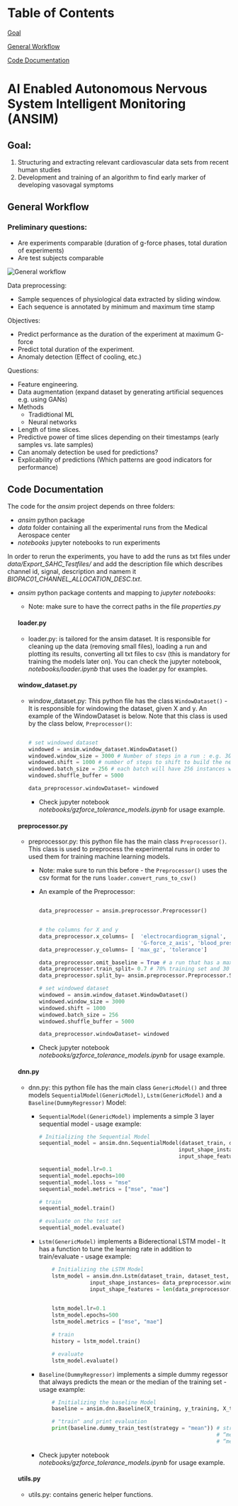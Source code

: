 # Table of Contents

[Goal](#goal)

[General Workflow](#workflow)

[Code Documentation](#code)

# AI Enabled Autonomous Nervous System Intelligent Monitoring (ANSIM)

<a name="goal"/>

## Goal:
1. Structuring and extracting relevant cardiovascular data sets from recent human studies
2. Development and training of an algorithm to find early marker of developing vasovagal
symptoms

<a name="workflow"/>

## General Workflow
### Preliminary questions:
- Are experiments comparable (duration of g-force phases, total duration of experiments)
- Are test subjects comparable

![General workflow](documents/Workflow.png)

Data preprocessing:
-	Sample sequences of physiological data extracted by sliding window.
-	Each sequence is annotated by minimum and maximum time stamp

Objectives:
-	Predict performance as the duration of the experiment at maximum G-force 
-	Predict total duration of the experiment.
-	Anomaly detection (Effect of cooling, etc.)

Questions:
-	Feature engineering.
-	Data augmentation (expand dataset by generating artificial sequences e.g. using GANs)
-	Methods
    - Tradidtional ML
    - Neural networks
-	Length of time slices.
-	Predictive power of time slices depending on their timestamps (early samples vs. late samples)
-	Can anomaly detection be used for predictions?
-	Explicability of predictions (Which patterns are good indicators for performance)


<a name="code"/>

## Code Documentation

The code for the *ansim* project depends on three folders: 

- *ansim* python package
- *data* folder containing all the experimental runs from the Medical Aerospace center 
- *notebooks* jupyter notebooks to run experiments

In order to rerun the experiments, you have to add the runs as txt files under *data/Export_SAHC_Testfiles/* and add the description file which describes channel id, signal, description and namem it *BIOPAC01_CHANNEL_ALLOCATION_DESC.txt*.


- *ansim* python package contents and mapping to  *jupyter notebooks*: 
    - Note: make sure to have the correct paths in the file *properties.py*
    #### loader.py
    - loader.py: is tailored for the ansim dataset. It is responsible for cleaning up the data (removing small files), loading a run and plotting its results, converting all txt files to csv (this is mandatory for training the models later on). You can check the jupyter notebook, *notebooks/loader.ipynb* that uses the loader.py for examples.

    #### window_dataset.py
    - window_dataset.py: This python file has the class `WindowDataset()` - It is responsible for windowing the dataset, given X and y. An example of the WindowDataset is below. Note that this class is used by the class below, `Preprocessor()`:

        ```python

        # set windowed dataset
        windowed = ansim.window_dataset.WindowDataset()
        windowed.window_size = 3000 # Number of steps in a run : e.g. 3000 is equivalent to 3000 entries in each run
        windowed.shift = 1000 # number of steps to shift to build the next instance
        windowed.batch_size = 256 # each batch will have 256 instances where each instance will contain 3000 steps
        windowed.shuffle_buffer = 5000

        data_preprocessor.windowDataset= windowed
        ```
        - Check jupyter notebook *notebooks/gzforce_tolerance_models.ipynb* for usage example.

    #### preprocessor.py
    - preprocessor.py: this python file has the main class `Preprocessor()`. This class is used to preprocess the experimental runs in order to used them for training machine learning models. 
        -  Note: make sure to run this before - the `Preprocessor()` uses the csv format for the runs
                    ` loader.convert_runs_to_csv()  `
        - An example of the Preprocessor:

            ```python
            
            data_preprocessor = ansim.preprocessor.Preprocessor()


            # the columns for X and y
            data_preprocessor.x_columns= [  'electrocardiogram_signal', 'noininvasible_blood_pressure',
                                            'G-force_z_axis', 'blood_pressure_systolic_value']
            data_preprocessor.y_columns= [ 'max_gz', 'tolerance']

            data_preprocessor.omit_baseline = True # a run that has a max gforce <= 0.75 is dismissed
            data_preprocessor.train_split= 0.7 # 70% training set and 30 test set
            data_preprocessor.split_by= ansim.preprocessor.Preprocessor.SPLIT_BY_SUBJECT # this can be SPLIT_BY_SUBJECT or SPLIT_BY_RUN

            # set windowed dataset
            windowed = ansim.window_dataset.WindowDataset()
            windowed.window_size = 3000
            windowed.shift = 1000
            windowed.batch_size = 256
            windowed.shuffle_buffer = 5000

            data_preprocessor.windowDataset= windowed
            ```
        - Check jupyter notebook *notebooks/gzforce_tolerance_models.ipynb* for usage example.

    #### dnn.py
    - dnn.py: this python file has the main class `GenericModel()` and three models `SequentialModel(GenericModel)`, `Lstm(GenericModel)` and a `Baseline(DummyRegressor)` Model:
        - `SequentialModel(GenericModel)` implements a simple 3 layer sequential model - usage example:
            ```python
            # Initializing the Sequential Model
            sequential_model = ansim.dnn.SequentialModel(dataset_train, dataset_test,
                                                        input_shape_instances= data_preprocessor.windowDataset.window_size,
                                                        input_shape_features = len(data_preprocessor.x_columns))

            sequential_model.lr=0.1
            sequential_model.epochs=100
            sequential_model.loss = "mse"
            sequential_model.metrics = ["mse", "mae"]

            # train
            sequential_model.train()

            # evaluate on the test set
            sequential_model.evaluate()
            
            ```

        - `Lstm(GenericModel)` implements a Biderectional LSTM model - It has a function to tune the learning rate in addition to train/evaluate - usage example:
            ```python
                # Initializing the LSTM Model
                lstm_model = ansim.dnn.Lstm(dataset_train, dataset_test,
                            input_shape_instances= data_preprocessor.windowDataset.window_size,
                            input_shape_features = len(data_preprocessor.x_columns))

                 
                lstm_model.lr=0.1
                lstm_model.epochs=500
                lstm_model.metrics = ["mse", "mae"]

                # train
                history = lstm_model.train()

                # evaluate
                lstm_model.evaluate()
            ```
        - `Baseline(DummyRegressor)` implements a simple dummy regessor that always predicts the mean or the median of the training set - usage example:
            ```python
                # Initializing the baseline Model
                baseline = ansim.dnn.Baseline(X_training, y_training, X_test, y_test)

                # "train" and print evaluation
                print(baseline.dummy_train_test(strategy = "mean")) # strategy can be:
                                                                    # “mean”: always predicts the mean of the training set
                                                                    # “median”: always predicts the median of the training set
            ```

        - Check jupyter notebook *notebooks/gzforce_tolerance_models.ipynb* for usage example.

    #### utils.py
    - utils.py: contains generic helper functions.